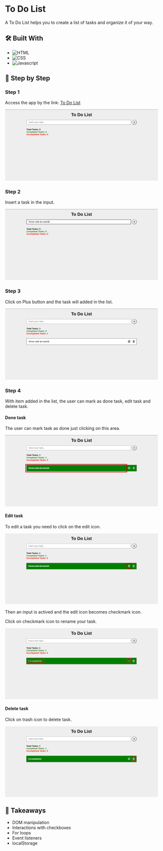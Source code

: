 # To Do List

A To Do List helps you to create a list of tasks and organize it of your way.

## 🛠️ Built With

- ![HTML](https://img.shields.io/badge/HTML5-E34F26?style=for-the-badge&logo=html5&logoColor=white)
- ![CSS](https://img.shields.io/badge/CSS3-1572B6?style=for-the-badge&logo=css3&logoColor=white)
- ![Javascript](https://img.shields.io/badge/JavaScript-F7DF1E?style=for-the-badge&logo=javascript&logoColor=black)

## 👣 Step by Step

### Step 1

Access the app by the link: [To Do List](https://flaviosp15.github.io/todo-list/)

<img src="./img/01-img-app.png" alt="">

### Step 2

Insert a task in the input.

<img src="./img/02-img-app.png" alt="">

### Step 3

Click on Plus button and the task will added in the list.

<img src="./img/03-img-app.png" alt="">

### Step 4

With item added in the list, the user can mark as done task, edit task and delete task.

#### Done task

The user can mark task as done just clicking on this area.

<img src="./img/04-img-app-done.png" alt="">

#### Edit task

To edit a task you need to click on the edit icon.

<img src="./img/04-img-app-edit1.png" alt="">

Then an input is actived and the edit icon becomes checkmark icon.

Click on checkmark icon to rename your task.

<img src="./img/04-img-app-edit2.png" alt="">

#### Delete task

Click on trash icon to delete task.

<img src="./img/04-img-app-delete.png" alt="">

## 🧠 Takeaways

- DOM manipulation
- Interactions with checkboxes
- For loops
- Event listeners
- localStorage
